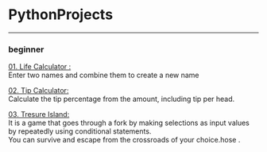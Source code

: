 # PythonProjects
<hr>

### beginner

<p><a href="https://github.com/littleduck1219/PythonProjects/blob/main/01.beginner%20project/01.make%20name/01.life_calculator.ipynb">01. Life Calculator : </a><br>
          Enter two names and combine them to create a new name</p>
<p><a href="https://github.com/littleduck1219/PythonProjects/blob/main/01.beginner%20project/02.tip%20calculator/02.tip%20calculator.ipynb">02. Tip Calculator: </a><br>
          Calculate the tip percentage from the amount, including tip per head.</p>
<p><a href="https://github.com/littleduck1219/PythonProjects/blob/main/01.beginner%20project/03.tresure%20island/tresure_island.py">03. Tresure Island: </a><br>
          It is a game that goes through a fork by making selections as input values by repeatedly using conditional statements.<br>
          You can survive and escape from the crossroads of your choice.hose .</p>